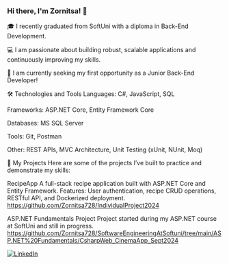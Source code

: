 ### Hi there, I'm Zornitsa! 👋

🎓 I recently graduated from SoftUni with a diploma in Back-End Development.

💻 I am passionate about building robust, scalable applications and continuously improving my skills.

🚀 I am currently seeking my first opportunity as a Junior Back-End Developer!

🛠️ Technologies and Tools
Languages: C#, JavaScript, SQL

Frameworks: ASP.NET Core, Entity Framework Core

Databases: MS SQL Server

Tools: Git, Postman

Other: REST APIs, MVC Architecture, Unit Testing (xUnit, NUnit, Moq)

🧩 My Projects
Here are some of the projects I’ve built to practice and demonstrate my skills:

RecipeApp
A full-stack recipe application built with ASP.NET Core and Entity Framework.
Features: User authentication, recipe CRUD operations, RESTful API, and Dockerized deployment.
https://github.com/Zornitsa728/IndividualProject2024

ASP.NET Fundamentals Project
Project started during my ASP.NET course at SoftUni and still in progress.
https://github.com/Zornitsa728/SoftwareEngineeringAtSoftuni/tree/main/ASP.NET%20Fundamentals/CsharpWeb_CinemaApp_Sept2024

[![LinkedIn](https://img.shields.io/badge/-LinkedIn-0e76a8?style=flat-square&logo=Linkedin&logoColor=white)](https://www.linkedin.com/in/zornitsa-stoyanova-a2034b275) 
<!---
Zornitsa728/Zornitsa728 is a ✨ special ✨ repository because its `README.md` (this file) appears on your GitHub profile.
You can click the Preview link to take a look at your changes.
--->
